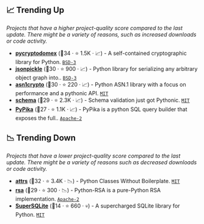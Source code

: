 ## 📈 Trending Up

_Projects that have a higher project-quality score compared to the last update. There might be a variety of reasons, such as increased downloads or code activity._

- <b><a href="https://github.com/Legrandin/pycryptodome">pycryptodomex</a></b> (🥇34 ·  ⭐ 1.5K · 📈) - A self-contained cryptographic library for Python. <code><a href="http://bit.ly/3aKzpTv">BSD-3</a></code>
- <b><a href="https://github.com/jsonpickle/jsonpickle">jsonpickle</a></b> (🥉30 ·  ⭐ 900 · 📈) - Python library for serializing any arbitrary object graph into.. <code><a href="http://bit.ly/3aKzpTv">BSD-3</a></code>
- <b><a href="https://github.com/wbond/asn1crypto">asn1crypto</a></b> (🥈30 ·  ⭐ 220 · 📈) - Python ASN.1 library with a focus on performance and a pythonic API. <code><a href="http://bit.ly/34MBwT8">MIT</a></code>
- <b><a href="https://github.com/keleshev/schema">schema</a></b> (🥈29 ·  ⭐ 2.3K · 📈) - Schema validation just got Pythonic. <code><a href="http://bit.ly/34MBwT8">MIT</a></code>
- <b><a href="https://github.com/kayak/pypika">PyPika</a></b> (🥉27 ·  ⭐ 1.1K · 📈) - PyPika is a python SQL query builder that exposes the full.. <code><a href="http://bit.ly/3nYMfla">Apache-2</a></code>

## 📉 Trending Down

_Projects that have a lower project-quality score compared to the last update. There might be a variety of reasons such as decreased downloads or code activity._

- <b><a href="https://github.com/python-attrs/attrs">attrs</a></b> (🥈32 ·  ⭐ 3.4K · 📉) - Python Classes Without Boilerplate. <code><a href="http://bit.ly/34MBwT8">MIT</a></code>
- <b><a href="https://github.com/sybrenstuvel/python-rsa">rsa</a></b> (🥉29 ·  ⭐ 300 · 📉) - Python-RSA is a pure-Python RSA implementation. <code><a href="http://bit.ly/3nYMfla">Apache-2</a></code>
- <b><a href="https://github.com/plasticityai/supersqlite">SuperSQLite</a></b> (🥉14 ·  ⭐ 660 · 💀) - A supercharged SQLite library for Python. <code><a href="http://bit.ly/34MBwT8">MIT</a></code>

